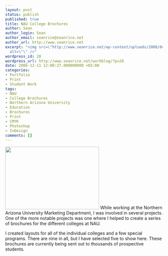 ```yaml
---
layout: post
status: publish
published: true
title: NAU College Brochures
author: Sean
author_login: Sean
author_email: seanrice@seanrice.net
author_url: http://www.seanrice.net
excerpt: "<img src=\"http://www.seanrice.net/wp-content/uploads/2008/04/col-broch.jpg\"
  alt=\"\" />"
wordpress_id: 20
wordpress_url: http://www.seanrice.net/workblog/?p=20
date: 2006-12-11 12:00:27.000000000 +03:00
categories:
- Portfolio
- Print
- Student Work
tags:
- NAU
- College Brochures
- Northern Arizona University
- Education
- Brochures
- Print
- CMYK
- Photoshop
- InDesign
comments: []
---
```

<a rel="lightbox" href="http://www.seanrice.net/wp-content/uploads/2008/04/naufan_big.jpg"><img class="alignright size-medium wp-image-111" title="naufan_big" src="http://www.seanrice.net/wp-content/uploads/2008/04/naufan_big-300x200.jpg" alt="" width="300" height="200" /></a>
While working at the Northern Arizona University Marketing Department, I was involved in several projects. One of the more notable projects was one where I helped to create a series of brochures for the different colleges at NAU.

I created layouts for all of the individual colleges and a few special programs. There are nine in all, but I have selected five to show here. These brochures are currently being sent out to thousands of prospective students.
